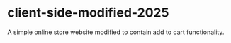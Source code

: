 # client-side-modified-2025
A simple online store website modified to contain add to cart functionality.